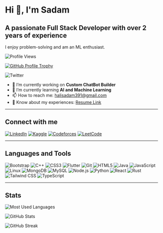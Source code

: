 # Hi 👋, I'm Sadam

## A passionate Full Stack Developer with over 2 years of experience

I enjoy problem-solving and am an ML enthusiast.

![Profile Views](https://komarev.com/ghpvc/?username=urz1&label=Profile%20views&color=0e75b6&style=flat)

[![GitHub Profile Trophy](https://github-profile-trophy.vercel.app/?username=urz1)](https://github.com/ryo-ma/github-profile-trophy)

![Twitter](https://img.shields.io/twitter/follow/?logo=twitter&style=for-the-badge)

- 🔭 I’m currently working on **Custom ChatBot Builder**
- 🌱 I’m currently learning **AI and Machine Learning**
- 📫 How to reach me: [halisadam391@gmail.com](mailto:halisadam391@gmail.com)
- 📄 Know about my experiences: [Resume Link](https://drive.google.com/file/d/15AEk_YXjv767-z27MSVj808jtGP5pTqW/view?usp=sharing)

---

## Connect with me

[![LinkedIn](https://raw.githubusercontent.com/rahuldkjain/github-profile-readme-generator/master/src/images/icons/Social/linked-in-alt.svg)](https://linkedin.com/in/sadam-husen-48b462237)
[![Kaggle](https://raw.githubusercontent.com/rahuldkjain/github-profile-readme-generator/master/src/images/icons/Social/kaggle.svg)](https://kaggle.com/sadamhali)
[![Codeforces](https://raw.githubusercontent.com/rahuldkjain/github-profile-readme-generator/master/src/images/icons/Social/codeforces.svg)](https://codeforces.com/profile/mynamme)
[![LeetCode](https://raw.githubusercontent.com/rahuldkjain/github-profile-readme-generator/master/src/images/icons/Social/leet-code.svg)](https://leetcode.com/u/sad123/)

---

## Languages and Tools

![Bootstrap](https://raw.githubusercontent.com/devicons/devicon/master/icons/bootstrap/bootstrap-plain-wordmark.svg)
![C++](https://raw.githubusercontent.com/devicons/devicon/master/icons/cplusplus/cplusplus-original.svg)
![CSS3](https://raw.githubusercontent.com/devicons/devicon/master/icons/css3/css3-original-wordmark.svg)
![Flutter](https://www.vectorlogo.zone/logos/flutterio/flutterio-icon.svg)
![Git](https://www.vectorlogo.zone/logos/git-scm/git-scm-icon.svg)
![HTML5](https://raw.githubusercontent.com/devicons/devicon/master/icons/html5/html5-original-wordmark.svg)
![Java](https://raw.githubusercontent.com/devicons/devicon/master/icons/java/java-original.svg)
![JavaScript](https://raw.githubusercontent.com/devicons/devicon/master/icons/javascript/javascript-original.svg)
![Linux](https://raw.githubusercontent.com/devicons/devicon/master/icons/linux/linux-original.svg)
![MongoDB](https://raw.githubusercontent.com/devicons/devicon/master/icons/mongodb/mongodb-original-wordmark.svg)
![MySQL](https://raw.githubusercontent.com/devicons/devicon/master/icons/mysql/mysql-original-wordmark.svg)
![Node.js](https://raw.githubusercontent.com/devicons/devicon/master/icons/nodejs/nodejs-original-wordmark.svg)
![Python](https://raw.githubusercontent.com/devicons/devicon/master/icons/python/python-original.svg)
![React](https://raw.githubusercontent.com/devicons/devicon/master/icons/react/react-original-wordmark.svg)
![Rust](https://raw.githubusercontent.com/devicons/devicon/master/icons/rust/rust-plain.svg)
![Tailwind CSS](https://www.vectorlogo.zone/logos/tailwindcss/tailwindcss-icon.svg)
![TypeScript](https://raw.githubusercontent.com/devicons/devicon/master/icons/typescript/typescript-original.svg)

---

## Stats

![Most Used Languages](https://github-readme-stats.vercel.app/api/top-langs?username=urz1&show_icons=true&locale=en&layout=compact)

![GitHub Stats](https://github-readme-stats.vercel.app/api?username=urz1&show_icons=true&locale=en)

![GitHub Streak](https://github-readme-streak-stats.herokuapp.com/?user=urz1)
